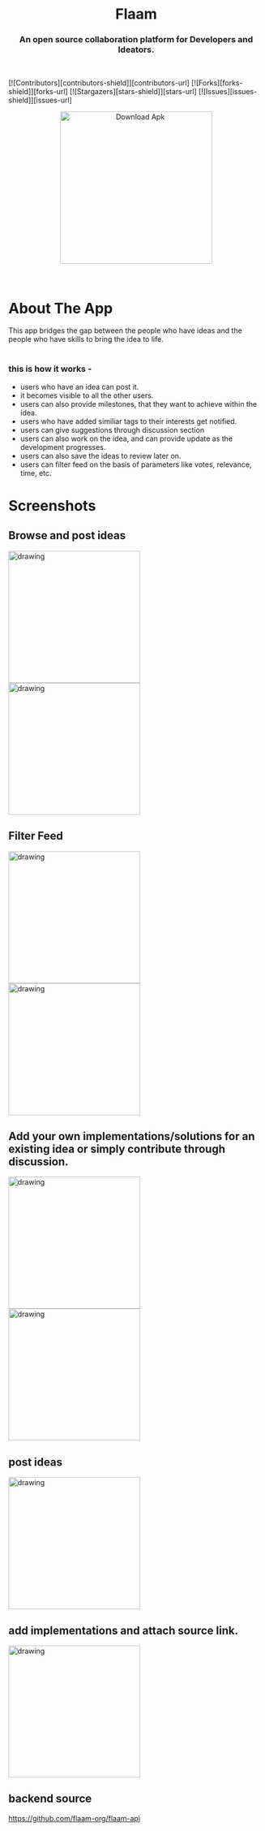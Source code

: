 <h1 align="center"> Flaam</h1>

<h3 align="center">
An open source collaboration platform for Developers and Ideators.
</h3>

<br>

[![Contributors][contributors-shield]][contributors-url]
[![Forks][forks-shield]][forks-url]
[![Stargazers][stars-shield]][stars-url]
[![Issues][issues-shield]][issues-url]


<p align="center"><a href="https://github.com/flaam-org/flaam-android/releases/download/continuous/app-debug.apk"><img src="https://imgur.com/fsKjoYf.png" alt="Download Apk" style="width:300px;"></a>
</p>
</br>

# About The App

This app bridges the gap between the people who have ideas and the people who have skills to bring the idea to life.</br>
</br>
### this is how it works -

* users who have an idea can post it.
* it becomes visible to all the other users.
* users can also provide milestones, that they want to achieve within the idea.
* users who have added similiar tags to their interests get notified.
* users can give suggestions through discussion section
* users can also work on the idea, and can provide update as the development progresses.
* users can also save the ideas to review later on.
* users can filter feed on the basis of parameters like votes, relevance, time, etc.





# Screenshots
## Browse and post ideas
<p float="left">
<img src="https://imgur.com/7pSG9zV.png" alt="drawing" width="260"/>
<img src="https://imgur.com/5ue36tx.png" alt="drawing" width="260"/>
</p>


## Filter Feed
<img src="https://imgur.com/tPLDjrH.png" alt="drawing" width="260"/>
<img src="https://imgur.com/4AP6k4E.gif" alt="drawing" width="260">

## Add your own implementations/solutions for an existing idea or simply contribute through discussion.

<p float="left">
<img src="https://imgur.com/wOnO7gj.png" alt="drawing" width="260"/>
<img src="https://imgur.com/st1xDMw.png" alt="drawing" width="260"/>
</p>

## post ideas
<p float="left">
<img src="https://imgur.com/0m0cg9l.png" alt="drawing" width="260"/>
</p>

## add implementations and attach source link.
<p float="left">
<img src="https://imgur.com/Jd0Mifp.png" alt="drawing" width="260"/>

## backend source
https://github.com/flaam-org/flaam-api

